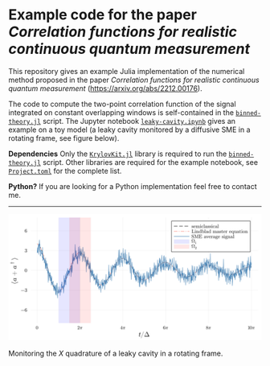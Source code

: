# Example code for the paper *Correlation functions for realistic continuous quantum measurement*

This repository gives an example Julia implementation of the numerical method proposed in the paper *Correlation functions for realistic continuous quantum measurement* (https://arxiv.org/abs/2212.00176).

The code to compute the two-point correlation function of the signal integrated on constant overlapping windows is self-contained in the [`binned-theory.jl`](./binned-theory.jl) script. The Jupyter notebook [`leaky-cavity.ipynb`](./leaky-cavity.ipynb) gives an example on a toy model (a leaky cavity monitored by a diffusive SME in a rotating frame, see figure below).

**Dependencies** Only the [`KrylovKit.jl`](https://github.com/Jutho/KrylovKit.jl) library is required to run the [`binned-theory.jl`](./binned-theory.jl) script. Other libraries are required for the example notebook, see [`Project.toml`](./Project.toml) for the complete list.

**Python?** If you are looking for a Python implementation feel free to contact me.

***

![leaky-cavity.png](./leaky-cavity.png)

Monitoring the $X$ quadrature of a leaky cavity in a rotating frame.
